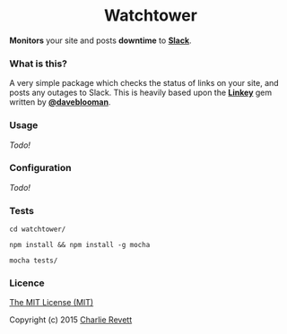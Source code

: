 <h1 align="center">Watchtower</h1>

**Monitors** your site and posts **downtime** to **[Slack](https://slack.com/)**.

### What is this?

A very simple package which checks the status of links on your site, and posts any outages to Slack. This is heavily based upon the **[Linkey](https://github.com/DaveBlooman/linkey)** gem written by **[@daveblooman](https://github.com/daveblooman)**.

### Usage

*Todo!*

### Configuration

*Todo!*

### Tests

```
cd watchtower/
```

```
npm install && npm install -g mocha
```

```
mocha tests/
```

### Licence

[The MIT License (MIT)](http://opensource.org/licenses/MIT)

Copyright (c) 2015 [Charlie Revett](http://twitter.com/charlierevett)
